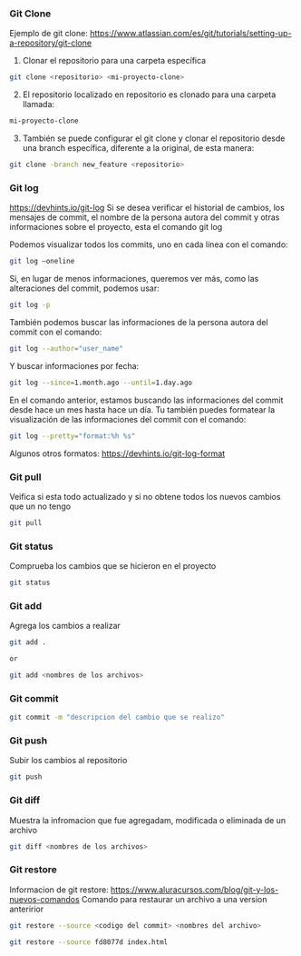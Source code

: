 ### Git Clone

Ejemplo de git clone:
https://www.atlassian.com/es/git/tutorials/setting-up-a-repository/git-clone


1. Clonar el repositorio para una carpeta específica
```bash
git clone <repositorio> <mi-proyecto-clone>
```
2. El repositorio localizado en repositorio es clonado para una carpeta llamada:
```bash
mi-proyecto-clone
```
3. También se puede configurar el git clone y clonar el repositorio desde una branch específica, diferente a la original, de esta manera:
```bash
git clone -branch new_feature <repositorio>
```


### Git log
https://devhints.io/git-log
Si se desea verificar el historial de cambios, los mensajes de commit, el nombre de la persona autora del commit y otras informaciones sobre el proyecto, esta el comando git log

Podemos visualizar todos los commits, uno en cada línea con el comando:
```bash
git log –oneline
```

Si, en lugar de menos informaciones, queremos ver más, como las alteraciones del commit, podemos usar:
```bash
git log -p
```

También podemos buscar las informaciones de la persona autora del commit con el comando:
```bash
git log --author="user_name"
```

Y buscar informaciones por fecha:
```bash
git log --since=1.month.ago --until=1.day.ago
```
En el comando anterior, estamos buscando las informaciones del commit desde hace un mes hasta hace un día.
Tu también puedes formatear la visualización de las informaciones del commit con el comando:
```bash
git log --pretty="format:%h %s"
```
Algunos otros formatos:
https://devhints.io/git-log-format

### Git pull
Veifica si esta todo actualizado y si no obtene todos los nuevos cambios que un no tengo
```bash
git pull
```

### Git status
Comprueba los cambios que se hicieron en el proyecto
```bash
git status
```

### Git add
Agrega los cambios a realizar
```bash
git add . 

or

git add <nombres de los archivos>
```

### Git commit
```bash
git commit -m "descripcion del cambio que se realizo"
```

### Git push
Subir los cambios al repositorio
```bash
git push
```

### Git diff 
Muestra la infromacion que fue agregadam, modificada o eliminada de un archivo
```bash
git diff <nombres de los archivos>
```

### Git restore
Informacion de git restore: https://www.aluracursos.com/blog/git-y-los-nuevos-comandos
Comando para restaurar un archivo a una version anteririor
```bash
git restore --source <codigo del commit> <nombres del archivo>

git restore --source fd8077d index.html
```